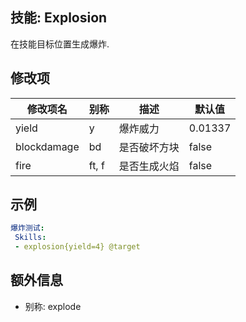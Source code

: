 技能: Explosion
--------------------------

在技能目标位置生成爆炸.

修改项
----------

| 修改项名 | 别称    | 描述                                                                                                    | 默认值 |
|-----------|------------|----------------------------------------------------------------------------------------------------------------|---------------|
| yield       | y       | 爆炸威力               | 0.01337   |
| blockdamage | bd      | 是否破坏方块 | false   |
| fire        | ft, f    | 是否生成火焰 | false   |

示例
--------

```yaml
爆炸测试:
 Skills:
 - explosion{yield=4} @target
```
额外信息
----

- 别称: explode
